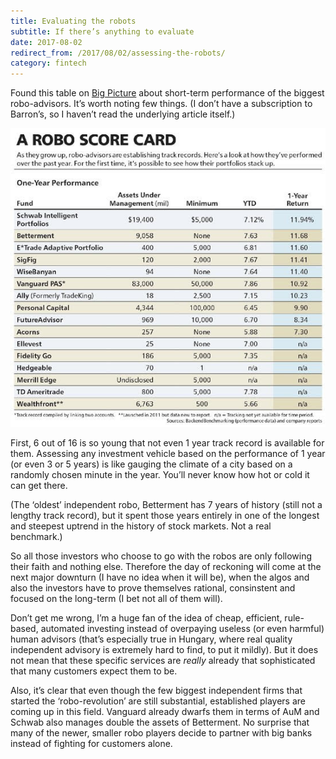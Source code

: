 ```yaml
---
title: Evaluating the robots
subtitle: If there’s anything to evaluate
date: 2017-08-02
redirect_from: /2017/08/02/assessing-the-robots/
category: fintech
---
```


Found this table on [Big Picture](http://ritholtz.com/2017/08/rating-robo-advisors) about short-term performance of the biggest robo-advisors. It’s worth noting few things. (I don’t have a subscription to Barron’s, so I haven’t read the underlying article itself.)

![](/img/posts/robo.jpg)

First, 6 out of 16 is so young that not even 1 year track record is available for them. Assessing any investment vehicle based on the performance of 1 year (or even 3 or 5 years) is like gauging the climate of a city based on a randomly chosen minute in the year. You’ll never know how hot or cold it can get there.

(The ‘oldest’ independent robo, Betterment has 7 years of history (still not a lengthy track record), but it spent those years entirely in one of the longest and steepest uptrend in the history of stock markets. Not a real benchmark.)

So all those investors who choose to go with the robos are only following their faith and nothing else. Therefore the day of reckoning will come at the next major downturn (I have no idea when it will be), when the algos and also the investors have to prove themselves rational, consinstent and focused on the long-term (I bet not all of them will).

Don’t get me wrong, I’m a huge fan of the idea of cheap, efficient, rule-based, automated investing instead of overpaying useless (or even harmful) human advisors (that’s especially true in Hungary, where real quality independent advisory is extremely hard to find, to put it mildly). But it does not mean that these specific services are _really_ already that sophisticated that many customers expect them to be.

Also, it’s clear that even though the few biggest independent firms that started the ‘robo-revolution’ are still substantial, established players are coming up in this field. Vanguard already dwarfs them in terms of AuM and Schwab also manages double the assets of Betterment. No surprise that many of the newer, smaller robo players decide to partner with big banks instead of fighting for customers alone.